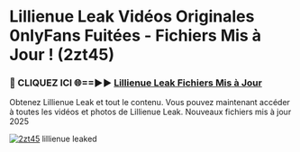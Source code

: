 # Lillienue Leak Vidéos Originales 0nlyFans Fuitées - Fichiers Mis à Jour ! (2zt45)

<h3>🔴 CLIQUEZ ICI 🌐==►► <a href="https://tinyurl.com/2pmr4ezf" rel="nofollow">Lillienue Leak Fichiers Mis à Jour</a></h3>

Obtenez Lillienue Leak et tout le contenu. Vous pouvez maintenant accéder à toutes les vidéos et photos de Lillienue Leak. Nouveaux fichiers mis à jour 2025

[![2zt45](https://i.imgur.com/6SNvagu.gif)](https://tinyurl.com/2pmr4ezf)
lillienue leaked